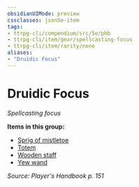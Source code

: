 ```yaml
---
obsidianUIMode: preview
cssclasses: json5e-item
tags:
- ttrpg-cli/compendium/src/5e/phb
- ttrpg-cli/item/gear/spellcasting-focus
- ttrpg-cli/item/rarity/none
aliases: 
- "Druidic Focus"
---
```

# Druidic Focus
*Spellcasting focus*  



**Items in this group:**

- [Sprig of mistletoe](/CLI/items/sprig-of-mistletoe.md)
- [Totem](/CLI/items/totem.md)
- [Wooden staff](/CLI/items/wooden-staff.md)
- [Yew wand](/CLI/items/yew-wand.md)

*Source: Player's Handbook p. 151*